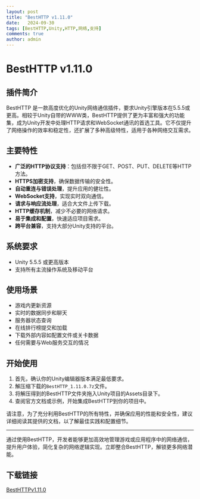 ```yaml
---
layout: post
title: "BestHTTP v1.11.0"
date:   2024-09-30
tags: [BestHTTP,Unity,HTTP,网络,支持]
comments: true
author: admin
---
```

# BestHTTP v1.11.0

## 插件简介

BestHTTP 是一款高度优化的Unity网络通信插件，要求Unity引擎版本在5.5.5或更高。相较于Unity自带的WWW类，BestHTTP提供了更为丰富和强大的功能集，成为Unity开发中处理HTTP请求和WebSocket通讯的首选工具。它不仅提升了网络操作的效率和稳定性，还扩展了多种高级特性，适用于各种网络交互需求。

## 主要特性

- **广泛的HTTP协议支持**：包括但不限于GET、POST、PUT、DELETE等HTTP方法。
- **HTTPS加密支持**，确保数据传输的安全性。
- **自动重连与错误处理**，提升应用的健壮性。
- **WebSocket支持**，实现实时双向通信。
- **请求与响应流处理**，适合大文件上传下载。
- **HTTP缓存机制**，减少不必要的网络请求。
- **易于集成和配置**，快速适应项目需求。
- **跨平台兼容**，支持大部分Unity支持的平台。

## 系统要求

- Unity 5.5.5 或更高版本
- 支持所有主流操作系统及移动平台

## 使用场景

- 游戏内更新资源
- 实时的数据同步和聊天
- 服务器状态查询
- 在线排行榜提交和加载
- 下载外部内容如配置文件或关卡数据
- 任何需要与Web服务交互的情况

## 开始使用

1. 首先，确认你的Unity编辑器版本满足最低要求。
2. 解压缩下载的`BestHTTP_1.11.0.7z`文件。
3. 将解压得到的BestHTTP文件夹拖入Unity项目的Assets目录下。
4. 查阅官方文档或示例，开始集成BestHTTP到你的项目中。

请注意，为了充分利用BestHTTP的所有特性，并确保应用的性能和安全性，建议详细阅读其提供的文档，以了解最佳实践和配置细节。

---

通过使用BestHTTP，开发者能够更加高效地管理游戏或应用程序中的网络通信，提升用户体验，简化复杂的网络逻辑实现。立即整合BestHTTP，解锁更多网络潜能。

## 下载链接

[BestHTTPv1.11.0](https://pan.quark.cn/s/b5f4a45f6bfb)